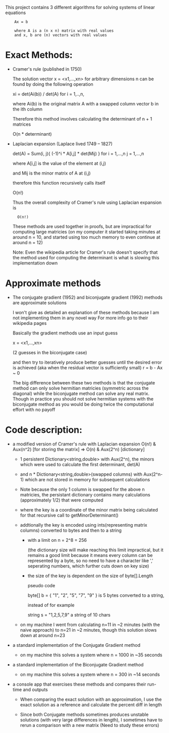
This project contains 3 different algorithms for solving systems of linear equations
		
		Ax = b	

		where A is a (n x n) matrix with real values
		and x, b are (n) vectors with real values


# Exact Methods:

- Cramer's rule (published in 1750)
	
	The solution vector x = <x1,...,xn> for arbitrary dimensions n
    can be found by doing the following operation

    xi = det(Ai(b)) / det(A) for i = 1,..,n,
    
    where Ai(b) is the original matrix A with a swapped column vector b in the ith column
    
    Therefore this method involves calculating the determinant of n + 1 matrices

    O(n * determinant)


- Laplacian expansion (Laplace lived 1749 – 1827)

	det(A) = Sum(i, j){ (-1)^i * A[i,j] * det(Mij) } for i = 1,...,n  j = 1,...,n

    where A[i,j] is the value of the element at (i,j)

    and	Mij is the minor matrix of A at (i,j)

    therefore this function recursively calls itself

    O(n!)

	
	Thus the overall complexity of Cramer's rule using Laplacian expansion is

		O(n!)


	These methods are used together in proofs, but are impractical for computing large matricies 
	(on my computer it started taking minutes at around n = 10, and started using too much memory to even continue at around n = 12)

	Note: Even the wikipedia article for Cramer's rule doesn't specify that the method used for 
	computing the determinant is what is slowing this implementation down



# Approximate methods
	
- The conjugate gradient (1952) and biconjugate gradient (1992) methods are approximate solutions

	I won't give as detailed an explanation of these methods because I am not implementing them in any novel way 
	For more info go to their wikipedia pages

	Basically the gradient methods use an input guess 
	
	x = <x1,...,xn> 
	
	(2 guesses in the biconjugate case)

	and then try to iteratively produce better guesses until the desired error is achieved 
	(aka when the residual vector is sufficiently small) r = b - Ax ~ 0
	
	The big difference between these two methods is that the conjugate method can only solve hermitian matricies
	(symmetric across the diagonal) while the biconjugate method can solve any real matrix. Though in practice you should not
	solve hermitian systems with the biconjugate method as you would be doing twice the computational effort with no payoff
	

# Code description:

- a modified version of Cramer's rule with Laplacian expansion O(n!) & Aux(n^2) [for storing the matrix] => O(n) & Aux(2^n) [dictionary]

	-	1 persistent Dictionary<string,double> with Aux(2^n), the minors which were used to calculate the first determinant, det(A)

	- 	and n * Dictionary<string,double>(swapped columns) with Aux(2^n-1) which are not stored in memory for subsequent calculations
	
	-	Note because the only 1 column is swapped for the above n matricies, the persistant dictionary
			contains many calculations (approximately 1/2) that were computed

	-	where the key is a coordinate of the minor matrix being calculated for that
		recursive call to getMinorDeterminant()

	- 	addtionally the key is encoded using ints(representing matrix columns) converted to bytes and then to a string
		
		-	with a limit on n = 2^8 = 256

			(the dictionary size will make reaching this limit impractical,
			but it remains a good limit because it means every column can be represented by a byte, 
			so no need to have a character like ',' seperating numbers, which further cuts down on key size)

		-	the size of the key is dependent on the size of byte[].Length

			pseudo code

			byte[] b = { "1", "2", "5", "7", "9" } is 5 bytes converted to a string, 

			instead of for example

			string s = "1,2,5,7,9" a string of 10 chars
			

	- on my machine I went from calculating n=11 in ~2 minutes (with the naive approach) to n=21 in ~2 minutes, 
		though this solution slows down at around n=23


- a standard implementation of the Conjugate Gradient method

	- on my machine this solves a system where n = 1000 in ~35 seconds

- a standard implementation of the Biconjugate Gradient method

	- on my machine this solves a system where n = 300 in ~14 seconds

- a console app that exercises these methods and compares their run-time and outputs

	- When comparing the exact solution with an approximation, I use the exact solution as a reference and calculate the percent diff in length

	- Since both Conjugate methods sometimes produces unstable solutions (with very large differences in length), 
		I sometimes have to rerun a comparison with a new matrix (Need to study these errors)